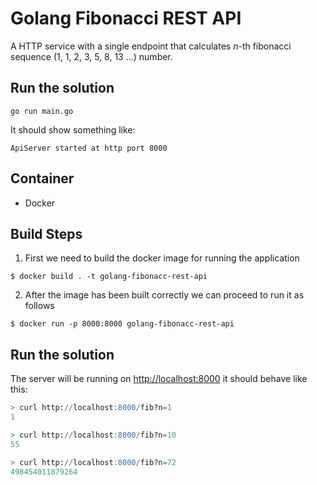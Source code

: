 # Golang Fibonacci REST API

A HTTP service with a single endpoint that calculates *n*-th fibonacci sequence (1, 1, 2, 3, 5, 8, 13 ...) number.

## Run the solution
```
go run main.go
```
It should show something like:
```
ApiServer started at http port 8000
```

## Container
- Docker

## Build Steps

1. First we need to build the docker image for running the application

```$ docker build . -t golang-fibonacc-rest-api```

2. After the image has been built correctly we can proceed to run it as follows 

```$ docker run -p 8000:8000 golang-fibonacc-rest-api```


 ## Run the solution
The server will be running on [http://localhost:8000](http://localhost:8000) it should behave like this:
```sql
> curl http://localhost:8000/fib?n=1
1

> curl http://localhost:8000/fib?n=10
55

> curl http://localhost:8000/fib?n=72
498454011879264
```